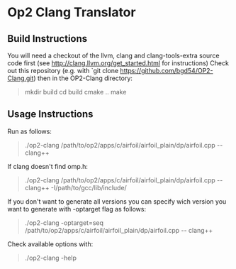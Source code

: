 # Op2 Clang Translator

## Build Instructions
You will need a checkout of the llvm, clang and clang-tools-extra source code first (see http://clang.llvm.org/get_started.html for instructions)
Check out this repository (e.g. with `git clone https://github.com/bgd54/OP2-Clang.git) then in the OP2-Clang directory:
> mkdir build
> cd build
> cmake ..
> make

## Usage Instructions
Run as follows:
> ./op2-clang /path/to/op2/apps/c/airfoil/airfoil_plain/dp/airfoil.cpp -- clang++

If clang doesn't find omp.h:
> ./op2-clang /path/to/op2/apps/c/airfoil/airfoil_plain/dp/airfoil.cpp -- clang++ -I/path/to/gcc/lib/include/

If you don't want to generate all versions you can specify wich version you want to generate with -optarget flag as follows:

> ./op2-clang -optarget=seq /path/to/op2/apps/c/airfoil/airfoil_plain/dp/airfoil.cpp -- clang++

Check available options with:

> ./op2-clang -help
